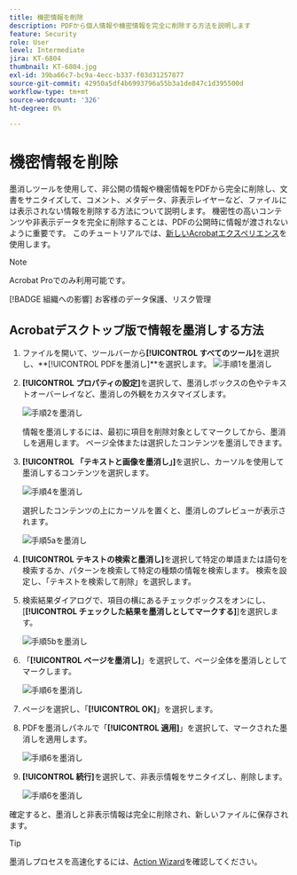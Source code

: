 ```yaml
---
title: 機密情報を削除
description: PDFから個人情報や機密情報を完全に削除する方法を説明します
feature: Security
role: User
level: Intermediate
jira: KT-6804
thumbnail: KT-6804.jpg
exl-id: 39ba66c7-bc9a-4ecc-b337-f03d31257877
source-git-commit: 42950a5df4b6993796a55b3a1de847c1d395500d
workflow-type: tm+mt
source-wordcount: '326'
ht-degree: 0%

---
```


# 機密情報を削除

墨消しツールを使用して、非公開の情報や機密情報をPDFから完全に削除し、文書をサニタイズして、コメント、メタデータ、非表示レイヤーなど、ファイルには表示されない情報を削除する方法について説明します。 機密性の高いコンテンツや非表示データを完全に削除することは、PDFの公開時に情報が渡されないように重要です。 このチュートリアルでは、[新しいAcrobatエクスペリエンス](../getting-started/new-workspace.md)を使用します。

>[!NOTE]
>
>Acrobat Proでのみ利用可能です。

[!BADGE 組織への影響]
お客様のデータ保護、リスク管理

## Acrobatデスクトップ版で情報を墨消しする方法

1. ファイルを開いて、ツールバーから&#x200B;**[!UICONTROL すべてのツール]**&#x200B;を選択し、**[!UICONTROL PDFを墨消し]**を選択します。
   ![手順1](../assets/Redact_1.png)を墨消し

1. **[!UICONTROL プロパティの設定]**&#x200B;を選択して、墨消しボックスの色やテキストオーバーレイなど、墨消しの外観をカスタマイズします。

   ![手順2](../assets/Redact_2.png)を墨消し

   情報を墨消しするには、最初に項目を削除対象としてマークしてから、墨消しを適用します。 ページ全体または選択したコンテンツを墨消しできます。

1. **[!UICONTROL 「テキストと画像を墨消し」]**&#x200B;を選択し、カーソルを使用して墨消しするコンテンツを選択します。

   ![手順4](../assets/Redact_3.png)を墨消し

   選択したコンテンツの上にカーソルを置くと、墨消しのプレビューが表示されます。

   ![手順5aを墨消し](../assets/Redact_4.png)

1. **[!UICONTROL テキストの検索と墨消し]**&#x200B;を選択して特定の単語または語句を検索するか、パターンを検索して特定の種類の情報を検索します。 検索を設定し、「テキストを検索して削除」を選択します。

1. 検索結果ダイアログで、項目の横にあるチェックボックスをオンにし、[**[!UICONTROL チェックした結果を墨消しとしてマークする]**]を選択します。

   ![手順5bを墨消し](../assets/Redact_5.png)

1. 「**[!UICONTROL ページを墨消し]**」を選択して、ページ全体を墨消しとしてマークします。

   ![手順6](../assets/Redact_6.png)を墨消し

1. ページを選択し、「**[!UICONTROL OK]**」を選択します。

1. PDFを墨消しパネルで「**[!UICONTROL 適用]**」を選択して、マークされた墨消しを適用します。

   ![手順6](../assets/Redact_7.png)を墨消し

1. **[!UICONTROL 続行]**&#x200B;を選択して、非表示情報をサニタイズし、削除します。

   ![手順6](../assets/Redact_8.png)を墨消し

確定すると、墨消しと非表示情報は完全に削除され、新しいファイルに保存されます。

>[!TIP]
>
>墨消しプロセスを高速化するには、[Action Wizard](../advanced-tasks/action.md)を確認してください。
